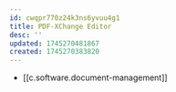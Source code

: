 ```yaml
---
id: cwqpr770z24k3ns6yvuu4g1
title: PDF-XChange Editor
desc: ''
updated: 1745270481867
created: 1745270383820
---
```


- [[c.software.document-management]]